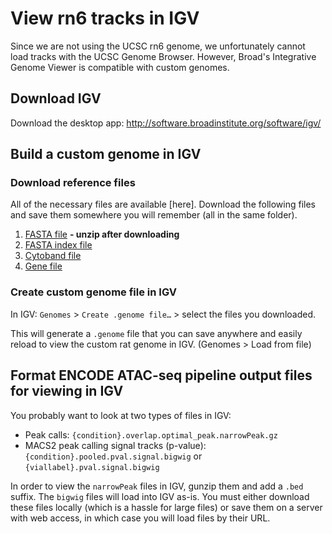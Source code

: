 # View rn6 tracks in IGV
Since we are not using the UCSC rn6 genome, we unfortunately cannot load tracks with the UCSC Genome Browser. However, Broad's Integrative Genome Viewer is compatible with custom genomes.  

## Download IGV 
Download the desktop app: http://software.broadinstitute.org/software/igv/ 

## Build a custom genome in IGV 

### Download reference files  
All of the necessary files are available [here]. Download the following files and save them somewhere you will remember (all in the same folder).  
1. [FASTA file](http://mitra.stanford.edu/montgomery/projects/motrpac/atac/SCG/motrpac_references/rn6_release96/Rattus_norvegicus.Rnor_6.0.dna.toplevel.standardized.fa.gz) **- unzip after downloading**
2. [FASTA index file](http://mitra.stanford.edu/montgomery/projects/motrpac/atac/SCG/motrpac_references/rn6_release96/Rattus_norvegicus.Rnor_6.0.dna.toplevel.standardized.fa.fai)  
3. [Cytoband file](http://mitra.stanford.edu/montgomery/projects/motrpac/atac/SCG/motrpac_references/rn6_release96/cytoband.txt) 
4. [Gene file](http://mitra.stanford.edu/montgomery/projects/motrpac/atac/SCG/motrpac_references/rn6_release96/Rattus_norvegicus.Rnor_6.0.96.standardized.gtf)

### Create custom genome file in IGV 
In IGV: `Genomes` > `Create .genome file…` > select the files you downloaded. 

This will generate a `.genome` file that you can save anywhere and easily reload to view the custom rat genome in IGV. (Genomes > Load from file)

## Format ENCODE ATAC-seq pipeline output files for viewing in IGV  
You probably want to look at two types of files in IGV: 
- Peak calls: `{condition}.overlap.optimal_peak.narrowPeak.gz`  
- MACS2 peak calling signal tracks (p-value): `{condition}.pooled.pval.signal.bigwig` or `{viallabel}.pval.signal.bigwig`  

In order to view the `narrowPeak` files in IGV, gunzip them and add a `.bed` suffix. The `bigwig` files will load into IGV as-is. You must either download these files locally (which is a hassle for large files) or save them on a server with web access, in which case you will load files by their URL. 

